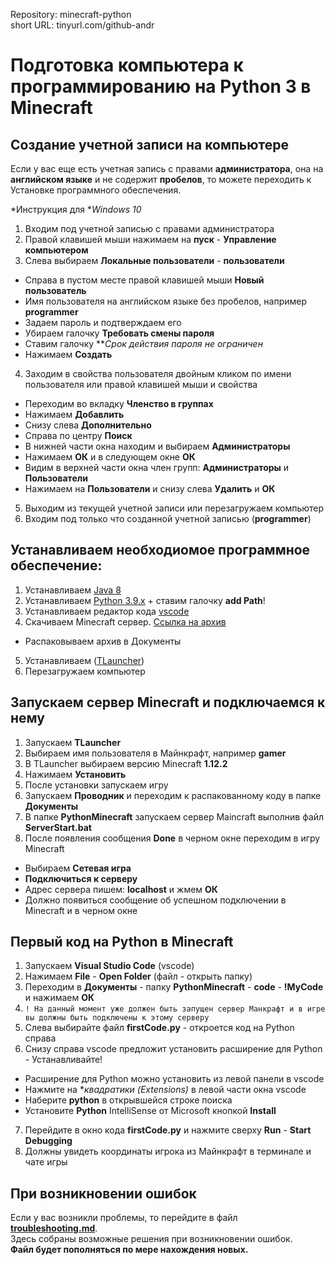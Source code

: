 Repository: minecraft-python  
short URL: tinyurl.com/github-andr

# Подготовка компьютера к программированию на Python 3 в Minecraft

## Создание учетной записи на компьютере

Если у вас еще есть учетная запись с правами **администратора**, она на **английском языке** и не содержит **пробелов**, то можете переходить к Установке программного обеспечения.

*Инструкция для **Windows 10*

1. Входим под учетной записью с правами администратора
2. Правой клавишей мыши нажимаем на **пуск** - **Управление компьютером**
3. Слева выбираем **Локальные пользователи** - **пользователи**
  * Справа в пустом месте правой клавишей мыши **Новый пользователь**
  * Имя пользователя на английском языке без пробелов, например **programmer**
  * Задаем пароль и подтверждаем его
  * Убираем галочку **Требовать смены пароля**
  * Ставим галочку ***Срок действия пароля не ограничен* 
  * Нажимаем **Создать**
4. Заходим в свойства пользователя двойным кликом по имени пользователя или правой клавишей мыши и свойства
  * Переходим во вкладку **Членство в группах**
  * Нажимаем **Добавлить**
  * Снизу слева **Дополнительно**
  * Справа по центру **Поиск**
  * В нижней части окна находим и выбираем **Администраторы**
  * Нажимаем **ОК** и в следующем окне **ОК**
  * Видим в верхней части окна член групп: **Администраторы** и **Пользователи**
  * Нажимаем на **Пользователи** и снизу слева **Удалить** и **ОК**
5. Выходим из текущей учетной записи или перезагружаем компьютер
6. Входим под только что созданной учетной записью (**programmer**)


## Устанавливаем необходиомое программное обеспечение:

1. Устанавливаем [Java 8](https://www.java.com/ru/download/manual.jsp)
2. Устанавливаем [Python 3.9.x](https://www.python.org/ftp/python/3.9.13/python-3.9.13-amd64.exe) + ставим галочку **add Path**!
3. Устанавливаем редактор кода [vscode](https://code.visualstudio.com/docs/setup/windows)
4. Скачиваем Minecraft сервер. [Ссылка на архив](https://tinyurl.com/minesrv)
  * Распаковываем архив в Документы
5. Устанавливаем ([TLauncher](https://tlauncher.org/))
6. Перезагружаем компьютер


## Запускаем сервер Minecraft и подключаемся к нему

1. Запускаем **TLauncher**
2. Выбираем имя пользователя в Майнкрафт, например **gamer**
3. В TLauncher выбираем версию Minecraft **1.12.2**
4. Нажимаем **Установить**
5. После установки запускаем игру
6. Запускаем **Проводник** и переходим к распакованному коду в папке **Документы**
7. В папке **PythonMinecraft** запускаем сервер Maincraft выполнив файл **ServerStart.bat**
8. После появления сообщения **Done** в черном окне переходим в игру Minecraft
  * Выбираем **Сетевая игра**
  * **Подключиться к серверу**
  * Адрес сервера пишем: **localhost** и жмем **ОК**
  * Должно появиться сообщение об успешном подключении в Minecraft и в черном окне


## Первый код на Python в Minecraft

1. Запускаем **Visual Studio Code** (vscode)
2. Нажимаем **File** - **Open Folder** (файл - открыть папку)
3. Переходим в **Документы** - папку **PythonMinecraft** - **code** - **!MyCode** и нажимаем **ОК**
4. `! На данный момент уже должен быть запущен сервер Манкрафт и в игре вы должны быть подключены к этому серверу`
5. Слева выбирайте файл **firstCode.py** - откроется код на Python справа
6. Снизу справа vscode предложит установить расширение для Python - Устанавливайте!
  * Расширение для Python можно установить из левой панели в vscode
  * Нажмите на **квадратики *(Extensions)** в левой части окна vscode
  * Наберите **python** в открывшейся строке поиска
  * Установите **Python** IntelliSense от Microsoft кнопкой **Install**
7. Перейдите в окно кода **firstCode.py** и нажмите сверху **Run** - **Start Debugging**
8. Должны увидеть координаты игрока из Майнкрафт в терминале и чате игры


## При возникновении ошибок

Если у вас возникли проблемы, то перейдите в файл [**troubleshooting.md**](troubleshooting.md).  
Здесь собраны возможные решения при возникновении ошибок.  
**Файл будет пополняться по мере нахождения новых.**
